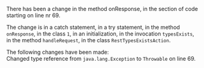 There has been a change in the method onResponse, in the section of code starting on line nr 69.
  
The change is in a catch statement, in a try statement, in the method ```onResponse```, in the class ```1```, in an initialization, in the invocation ```typesExists```, in the method ```handleRequest```, in the class ```RestTypesExistsAction```.
  
The following changes have been made:  
Changed type reference from ```java.lang.Exception``` to ```Throwable``` on line 69.  
